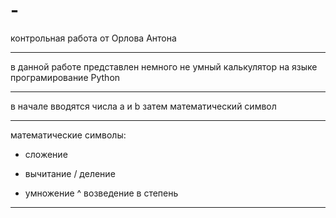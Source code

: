 # -
контрольная работа от Орлова Антона

***********************

в данной работе представлен немного не умный калькулятор на языке програмирование Python

***********************

в начале вводятся числа a и b 
затем математический символ

***********************
математические символы:
+ сложение
- вычитание
/ деление
* умножение
^ возведение в степень
***********************
